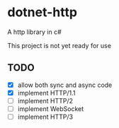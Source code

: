 # dotnet-http
A http library in c#

This project is not yet ready for use

## TODO
- [x] allow both sync and async code
- [x] implement HTTP/1.1
- [ ] implement HTTP/2
- [ ] implement WebSocket
- [ ] implement HTTP/3
